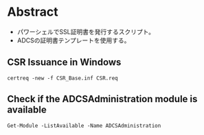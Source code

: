 # Abstract
- パワーシェルでSSL証明書を発行するスクリプト。
- ADCSの証明書テンプレートを使用する。

## CSR Issuance in Windows
```
certreq -new -f CSR_Base.inf CSR.req
```

## Check if the ADCSAdministration module is available
```
Get-Module -ListAvailable -Name ADCSAdministration
```